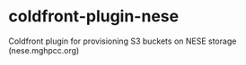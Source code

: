 # coldfront-plugin-nese
Coldfront plugin for provisioning S3 buckets on NESE storage (nese.mghpcc.org)
